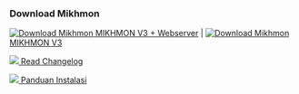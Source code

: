 ### Download Mikhmon

[![Download Mikhmon](./assets/img/download.png) MIKHMON V3 + Webserver](https://raw.githubusercontent.com/laksa19/laksa19.github.io/master/download/mikhmonv3ws.zip "Download Mikhmon V3 + Webserver") | [![Download Mikhmon](./assets/img/download.png) MIKHMON V3](https://codeload.github.com/laksa19/mikhmonv3/zip/master "Download Mikhmon V3")

[![](./assets/img/log.png) Read Changelog](./?mikhmon/v3/changelog)


[![](./assets/img/book.png) Panduan Instalasi](./?mikhmon/v3/tutorial)
